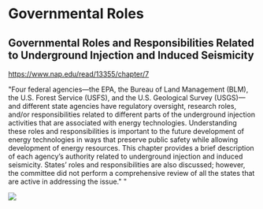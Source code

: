 # Governmental Roles 

## Governmental Roles and Responsibilities Related to Underground Injection and Induced Seismicity

https://www.nap.edu/read/13355/chapter/7

"Four federal agencies—the EPA, the Bureau of Land Management (BLM), the U.S. Forest Service (USFS), and the U.S. Geological Survey (USGS)—and different state agencies have regulatory oversight, research roles, and/or responsibilities related to different parts of the underground injection activities that are associated with energy technologies. Understanding these roles and responsibilities is important to the future development of energy technologies in ways that preserve public safety while allowing development of energy resources. This chapter provides a brief description of each agency’s authority related to underground injection and induced seismicity. States’ roles and responsibilities are also discussed; however, the committee did not perform a comprehensive review of all the states that are active in addressing the issue."
"

![](../assets/images/primacy.png)
